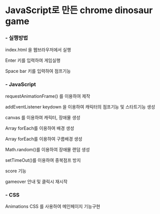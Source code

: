 # JavaScript로 만든 chrome dinosaur game

### - 실행방법
index.html 을 웹브라우저에서 실행

Enter 키를 입력하여 게임실행

Space bar 키를 입력하여 점프기능


### - JavaScript
requestAnimationFrame() 를 이용하여 제작

addEventListener keydown 을 이용하여 캐릭터의 점프기능 및 스타트기능 생성

canvas 를 이용하여 캐릭터, 장애물 생성

Array forEach를 이용하여 배경 생성

Array forEach를 이용하여 구름배경 생성

Math.random()를 이용하여 장애물 랜덤 생성

setTimeOut()를 이용하여 중복점프 방지

score 기능

gameover 안내 및 클릭시 재시작



### - CSS

Animations CSS 를 사용하여 메인페이지 기능구현
